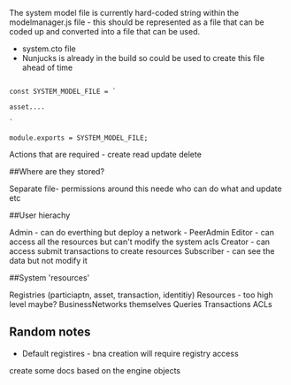 

The system model file is currently hard-coded string within the modelmanager.js file - this should be represented as a file that can be coded up and converted into a file that can be used.

- system.cto file 
- Nunjucks is already in the build so could be used to create this file ahead of time


 
```

const SYSTEM_MODEL_FILE = `

asset....

`

module.exports = SYSTEM_MODEL_FILE;

```

Actions that are required - create read update delete


##Where are they stored?

Separate file- permissions around this neede who can do what and update etc


##User hierachy

Admin        - can do everthing but deploy a network - PeerAdmin 
Editor       - can access all the resources but can't modify the system acls
Creator      - can access submit transactions to create resources
Subscriber   - can see the data but not modify it

##System 'resources'

Registries (particiaptn, asset, transaction, identitiy)
Resources - too high level maybe?
BusinessNetworks themselves
Queries
Transactions
ACLs

## Random notes
- Default registires - bna creation will require registry access

create some docs based on the engine objects

